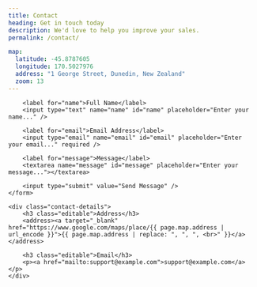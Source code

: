 ```yaml
---
title: Contact
heading: Get in touch today
description: We'd love to help you improve your sales.
permalink: /contact/

map:
  latitude: -45.8787605
  longitude: 170.5027976
  address: "1 George Street, Dunedin, New Zealand"
  zoom: 13
---
```

<div class="map" id="map"></div>


<div class="contact-box">
	<form action="{{ site.baseurl }}/contact-success/" method="post" class="contact-form">
		<input type="hidden" name="_to" value="support@example.com" />
		<input type="text" name="_gotcha" style="display: none;">

		<label for="name">Full Name</label>
		<input type="text" name="name" id="name" placeholder="Enter your name..." />

		<label for="email">Email Address</label>
		<input type="email" name="email" id="email" placeholder="Enter your email..." required />

		<label for="message">Message</label>
		<textarea name="message" id="message" placeholder="Enter your message..."></textarea>

		<input type="submit" value="Send Message" />
	</form>

	<div class="contact-details">
		<h3 class="editable">Address</h3>
		<address><a target="_blank" href="https://www.google.com/maps/place/{{ page.map.address | url_encode }}">{{ page.map.address | replace: ", ", ", <br>" }}</a></address>

		<h3 class="editable">Email</h3>
		<p><a href="mailto:support@example.com">support@example.com</a></p>
	</div>
</div>

<script type="text/javascript">
	window.mapData = {{ page.map | jsonify }};

	function initMap() {
		var myOptions = {
			scrollwheel: false,
			draggable: false,
			panControl: false,
			disableDefaultUI: true,
			styles: [{
				"featureType": "all",
				"elementType": "labels.text.fill",
				"stylers": [{
					"saturation": 36
				}, {
					"color": "#000000"
				}, {
					"lightness": 40
				}]
			}, {
				"featureType": "all",
				"elementType": "labels.text.stroke",
				"stylers": [{
					"visibility": "on"
				}, {
					"color": "#000000"
				}, {
					"lightness": 16
				}]
			}, {
				"featureType": "all",
				"elementType": "labels.icon",
				"stylers": [{
					"visibility": "off"
				}]
			}, {
				"featureType": "administrative",
				"elementType": "geometry.fill",
				"stylers": [{
					"color": "#000000"
				}, {
					"lightness": 20
				}]
			}, {
				"featureType": "administrative",
				"elementType": "geometry.stroke",
				"stylers": [{
					"color": "#000000"
				}, {
					"lightness": 17
				}, {
					"weight": 1.2
				}]
			}, {
				"featureType": "landscape",
				"elementType": "geometry",
				"stylers": [{
					"color": "#000000"
				}, {
					"lightness": 20
				}]
			}, {
				"featureType": "poi",
				"elementType": "geometry",
				"stylers": [{
					"color": "#000000"
				}, {
					"lightness": 21
				}]
			}, {
				"featureType": "road.highway",
				"elementType": "geometry.fill",
				"stylers": [{
					"color": "#000000"
				}, {
					"lightness": 17
				}]
			}, {
				"featureType": "road.highway",
				"elementType": "geometry.stroke",
				"stylers": [{
					"color": "#000000"
				}, {
					"lightness": 29
				}, {
					"weight": 0.2
				}]
			}, {
				"featureType": "road.arterial",
				"elementType": "geometry",
				"stylers": [{
					"color": "#000000"
				}, {
					"lightness": 18
				}]
			}, {
				"featureType": "road.local",
				"elementType": "geometry",
				"stylers": [{
					"color": "#000000"
				}, {
					"lightness": 16
				}]
			}, {
				"featureType": "transit",
				"elementType": "geometry",
				"stylers": [{
					"color": "#000000"
				}, {
					"lightness": 19
				}]
			}, {
				"featureType": "water",
				"elementType": "geometry",
				"stylers": [{
					"color": "#000000"
				}, {
					"lightness": 17
				}]
			}],
			zoom: window.mapData.zoom,
			maxZoom: window.mapData.zoom,
			minZoom: window.mapData.zoom,
			center: new google.maps.LatLng(window.mapData.latitude, window.mapData.longitude),
			mapTypeId: google.maps.MapTypeId.ROADMAP
		};
		map = new google.maps.Map(document.getElementById("map"), myOptions);
		marker = new google.maps.Marker({
			map: map,
			position: new google.maps.LatLng(window.mapData.latitude, window.mapData.longitude)
		});

		google.maps.event.addDomListener(window, "resize", function () {
			map.setCenter(myOptions.center);
		});
	}
</script>
<script async defer src="https://maps.googleapis.com/maps/api/js?key={{ site.google_maps_javascript_api_key }}&amp;callback=initMap"></script>
